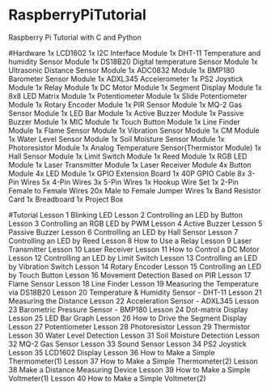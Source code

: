 # RaspberryPiTutorial
Raspberry Pi Tutorial with C and Python

#Hardware
1x LCD1602
1x I2C Interface Module
1x DHT-11 Temperature and humidity Sensor Module
1x DS18B20 Digital temperature Sensor Module
1x Ultrasonic Distance Sensor Module
1x ADC0832 Module
1x BMP180 Barometer Sensor Module
1x ADXL345 Accelerometer
1x PS2 Joystick Module
1x Relay Module
1x DC Motor Module
1x Segment Display Module
1x 8x8 LED Matrix Module
1x Potentiometer Module
1x Slide Potentiometer Module
1x Rotary Encoder Module
1x PIR Sensor Module
1x MQ-2 Gas Sensor Module
1x LED Bar Module
1x Active Buzzer Module
1x Passive Buzzer Module
1x MIC Module
1x Touch Button Module
1x Line Finder Module
1x Flame Sensor Module
1x Vibration Sensor Module
1x CM Module
1x Water Level Sensor Module
1x Soil Moisture Sensor Module
1x Photoresistor Module
1x Analog Temperature Sensor(Thermistor Module)
1x Hall Sensor Module
1x Limit Switch Module
1x Reed Module
1x RGB LED Module
1x Laser Transmitter Module
1x Laser Receiver Module
4x Button Module
4x LED Module
1x GPIO Extension Board
1x 40P GPIO Cable
8x 3-Pin Wires
5x 4-Pin Wires
3x 5-Pin Wires
1x Hookup Wire Set
1x 2-Pin Female to Female Wires
20x Male to Female Jumper Wires
1x Band Resistor Card
1x Breadboard
1x Project Box

#Tutorial
Lesson 1 Blinking LED
Lesson 2 Controlling an LED by Button
Lesson 3 Controlling an RGB LED by PWM
Lesson 4 Active Buzzer
Lesson 5 Passive Buzzer
Lesson 6 Controlling an LED by Hall Sensor
Lesson 7 Controlling an LED by Reed
Lesson 8 How to Use a Relay
Lesson 9 Laser Transmitter
Lesson 10 Laser Receiver
Lesson 11 How to Control a DC Motor
Lesson 12 Controlling an LED by Limit Switch
Lesson 13 Controlling an LED by Vibration Switch
Lesson 14 Rotary Encoder
Lesson 15 Controlling an LED by Touch Button
Lesson 16 Movement Detection Based on PIR
Lesson 17 Flame Sensor
Lesson 18 Line Finder
Lesson 19 Measuring the Temperature via DS18B20
Lesson 20 Temperature & Humidity Sensor - DHT-11
Lesson 21 Measuring the Distance
Lesson 22 Acceleration Sensor - ADXL345
Lesson 23 Barometric Pressure Sensor - BMP180
Lesson 24 Dot-matrix Display
Lesson 25 LED Bar Graph
Lesson 26 How to Drive the Segment Display
Lesson 27 Potentiometer
Lesson 28 Photoresistor
Lesson 29 Thermistor
Lesson 30 Water Level Detection
Lesson 31 Soil Moisture Detection
Lesson 32 MQ-2 Gas Sensor
Lesson 33 Sound Sensor
Lesson 34 PS2 Joystick
Lesson 35 LCD1602 Display
Lesson 36 How to Make a Simple Thermometer(1)
Lesson 37 How to Make a Simple Thermometer(2)
Lesson 38 Make a Distance Measuring Device
Lesson 39 How to Make a Simple Voltmeter(1)
Lesson 40 How to Make a Simple Voltmeter(2)

